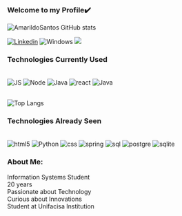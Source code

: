 
### Welcome to my Profile✔️      

![AmarildoSantos GitHub stats](https://github-readme-stats.vercel.app/api?username=AmarildoSantos1&show_icons=true&theme=dark)

[![Linkedin](https://img.shields.io/badge/LinkedIn-0077B5?style=for-the-badge&logo=linkedin&logoColor=white)](https://www.linkedin.com/in/amarildo-santos-917996240/) 
![Windows](https://img.shields.io/badge/Windows-0078D6?style=for-the-badge&logo=windows&logoColor=white)
<a href="amarildojunior.911@gmail.com"><img src="https://img.shields.io/badge/Gmail-D14836?style=for-the-badge&logo=gmail&logoColor=white" target="_blank"></a>

### Technologies Currently Used

<div style="display: inline_block"><br/>
 <img align="center" alt="JS" src="https://img.shields.io/badge/JavaScript-323330?style=for-the-badge&logo=javascript&logoColor=F7DF1E" / >
  <img align="center" alt="Node" src="https://img.shields.io/badge/Node.js-43853D?style=for-the-badge&logo=node.js&logoColor=white" / >
   <img align="center" alt="Java" src="https://img.shields.io/badge/Java-ED8B00?style=for-the-badge&logo=openjdk&logoColor=white" / >
    <img align="center" alt="react" src="https://img.shields.io/badge/React-20232A?style=for-the-badge&logo=react&logoColor=61DAFB" / >
    <img align="center" alt="Java" src="https://img.shields.io/badge/MongoDB-4EA94B?style=for-the-badge&logo=mongodb&logoColor=white" / >

</div><br/>

![Top Langs](https://github-readme-stats.vercel.app/api/top-langs/?username=AmarildoSantos1&hide_progress=true&theme=dark)
### Technologies Already Seen
<div style="display: inline_block"><br/>
 <img align="center" alt="html5" src="https://img.shields.io/badge/HTML5-E34F26?style=for-the-badge&logo=html5&logoColor=white" / >
 <img align="center" alt="Python" src="https://img.shields.io/badge/Python-3776AB?style=for-the-badge&logo=python&logoColor=white" / >
 <img align="center" alt="css" src="https://img.shields.io/badge/CSS-239120?&style=for-the-badge&logo=css3&logoColor=white" / >
 <img align="center" alt="spring" src="https://img.shields.io/badge/Spring-6DB33F?style=for-the-badge&logo=spring&logoColor=white" / >
 <img align="center" alt="sql" src="https://img.shields.io/badge/MySQL-00000F?style=for-the-badge&logo=mysql&logoColor=white" / >
 <img align="center" alt="postgre" src="https://img.shields.io/badge/PostgreSQL-316192?style=for-the-badge&logo=postgresql&logoColor=white" / >
  <img align="center" alt="sqlite" src="https://img.shields.io/badge/SQLite-07405E?style=for-the-badge&logo=sqlite&logoColor=white" / >
</div>


### About Me:

Information Systems Student<br/>
20 years<br/>
Passionate about Technology<br/>
Curious about Innovations<br/>
Student at Unifacisa Institution<br/>
